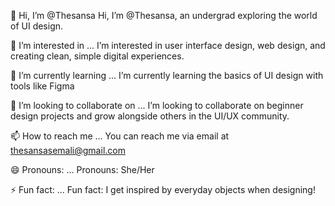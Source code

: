 👋 Hi, I’m @Thesansa
Hi, I’m @Thesansa, an undergrad exploring the world of UI design.

👀 I’m interested in ...
I’m interested in user interface design, web design, and creating clean, simple digital experiences.

🌱 I’m currently learning ...
I’m currently learning the basics of UI design with tools like Figma 

💞️ I’m looking to collaborate on ...
I’m looking to collaborate on beginner design projects and grow alongside others in the UI/UX community.

📫 How to reach me ...
You can reach me via email at thesansasemali@gmail.com 

😄 Pronouns: ...
Pronouns: She/Her

⚡ Fun fact: ...
Fun fact: I get inspired by everyday objects when designing!
<!---
Thesansa/Thesansa is a ✨ special ✨ repository because its `README.md` (this file) appears on your GitHub profile.
You can click the Preview link to take a look at your changes.
--->
